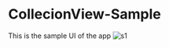 # CollecionView-Sample

This is the sample UI of the app
![s1](https://github.com/rasaalahmad/CollecionView-Sample-Movie-App-IOS/assets/56187211/e47fce6c-8a78-4a0a-b203-c98983facdfc)
